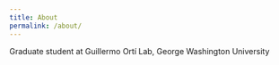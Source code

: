 ```yaml
---
title: About
permalink: /about/
---
```


Graduate student at Guillermo Ortí Lab, George Washington University
